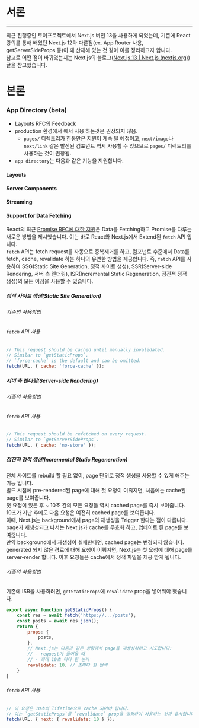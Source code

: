 # 서론
---
최근 진행중인 토이프로젝트에서 Next.js 버전 13을 사용하게 되었는데, 기존에 React 강의를 통해 배웠던 Next.js 12와 다른점(ex. App Router 사용, getServerSideProps 등)이 꽤 산재해 있는 것 같아 이를 정리하고자 합니다.  
참고로 어떤 점이 바뀌었는지는 Next.js의 블로그([Next.js 13 | Next.js (nextjs.org)](https://nextjs.org/blog/next-13)) 글을 참고했습니다.
# 본론
### App Directory (beta)
- Layouts RFC의 Feedback
- production 환경에서 에서 사용 하는것은 권장되지 않음.
	- `pages/` 디렉토리가 한동안은 지원이 계속 될 예정이고, `next/image`나 `next/link` 같은 발전된 컴포넌트 역시 사용할 수 있으므로 `pages/` 디렉토리를 사용하는 것이 권장됨.
- `app directory`는 다음과 같은 기능을 지원합니다.
#### Layouts
#### Server Components
#### Streaming
#### Support for Data Fetching
React의 최근 [Promise RFC에 대한 지원](https://github.com/acdlite/rfcs/blob/first-class-promises/text/0000-first-class-support-for-promises.md)은 Data를 Fetching하고 Promise를 다루는 새로운 방법을 제시했습니다.
이는 바로 React와 Next.js에서 Extend된 `fetch` API 입니다.  
`fetch` API는 fetch request를 자동으로 중복제거를 하고, 컴포넌트 수준에서 Data를 fetch, cache, revalidate 하는 하나의 유연한 방법을 제공합니다.
즉, `fetch` API를 사용하여 SSG(Static Site Generation, 정적 사이트 생성), SSR(Server-side Rendering, 서버 측 렌더링), ISR(Incremental Static Regeneration, 점진적 정적 생성)의 모든 이점을 사용할 수 있습니다.
##### 정적 사이트 생성(Static Site Generation)
###### 기존의 사용방법
###### `fetch` API 사용
```javascript
// This request should be cached until manually invalidated.
// Similar to `getStaticProps`.
// `force-cache` is the default and can be omitted.
fetch(URL, { cache: 'force-cache' });
```

##### 서버 측 렌더링(Server-side Rendering)
###### 기존의 사용방법
###### `fetch` API 사용
```javascript
// This request should be refetched on every request.
// Similar to `getServerSideProps`.
fetch(URL, { cache: 'no-store' });
```
##### 점진적 정적 생성(Incremental Static Regeneration)
전체 사이트를 rebuild 할 필요 없이, page 단위로 정적 생성을 사용할 수 있게 해주는 기능 입니다.  
빌드 시점에 pre-rendered된 page에 대해 첫 요청이 이뤄지면, 처음에는 cache된 page를 보여줍니다.  
첫 요청이 있은 후 ~ 10초 간의 모든 요청들 역시 cached page를 즉시 보여줍니다.  
10초가 지난 후에도 다음 요청은 여전히 cached page를 보여줍니다.  
이때, Next.js는 background에서 page의 재생성을 Trigger 한다는 점이 다릅니다. page가 재생성되고 나서는 Next.js가 cache를 무효화 하고, 업데이트 된 page를 보여줍니다.  
만약 background에서 재생성이 실패한다면, cached page는 변경되지 않습니다.  
generated 되지 않은 경로에 대해 요청이 이뤄지면, Next.js는 첫 요청에 대해 page를 server-render 합니다. 이후 요청들은 cache에서 정적 파일을 제공 받게 됩니다.
###### 기존의 사용방법
기존에 ISR을 사용하려면, `getStaticProps`에 `revalidate` prop을 넣어줘야 했습니다.
```javascript
export async function getStaticProps() { 
	const res = await fetch('https://.../posts');
	const posts = await res.json();
	return { 
		props: { 
			posts,
		},
		// Next.js는 다음과 같은 상황에서 page를 재생성하려고 시도합니다: 
		// - request가 들어올 때
		// - 최대 10초 마다 한 번씩
		revalidate: 10, // 초마다 한 번씩
	}
}
```
###### `fetch` API 사용
```javascript
// 이 요청은 10초의 lifetime으로 cache 되어야 합니다.
// 이는 `getStaticProps`를 `revalidate` prop을 설정하여 사용하는 것과 유사합니다.
fetch(URL, { next: { revalidate: 10 } });
```